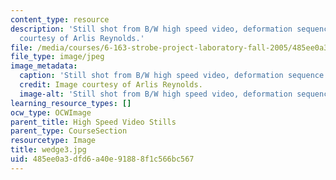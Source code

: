 ```yaml
---
content_type: resource
description: 'Still shot from B/W high speed video, deformation sequence #3. Image
  courtesy of Arlis Reynolds.'
file: /media/courses/6-163-strobe-project-laboratory-fall-2005/485ee0a3dfd6a40e91888f1c566bc567_wedge3.jpg
file_type: image/jpeg
image_metadata:
  caption: 'Still shot from B/W high speed video, deformation sequence #3.'
  credit: Image courtesy of Arlis Reynolds.
  image-alt: 'Still shot from B/W high speed video, deformation sequence #3.'
learning_resource_types: []
ocw_type: OCWImage
parent_title: High Speed Video Stills
parent_type: CourseSection
resourcetype: Image
title: wedge3.jpg
uid: 485ee0a3-dfd6-a40e-9188-8f1c566bc567
---
```

